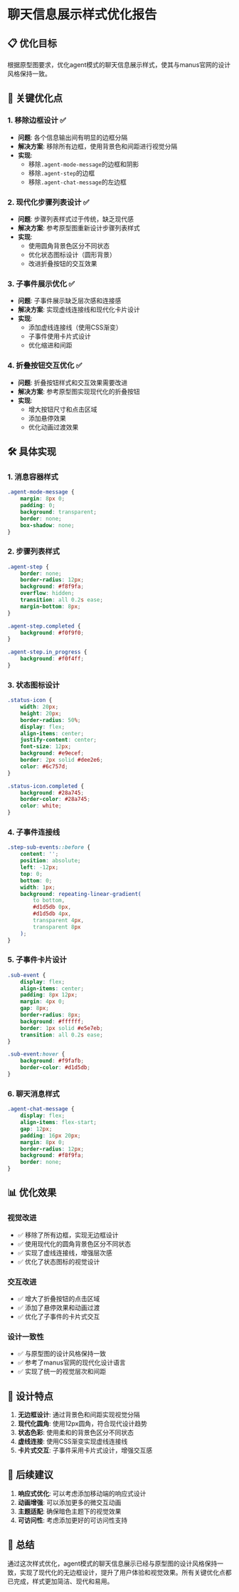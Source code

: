 # 聊天信息展示样式优化报告

## 📋 优化目标

根据原型图要求，优化agent模式的聊天信息展示样式，使其与manus官网的设计风格保持一致。

## 🎯 关键优化点

### 1. 移除边框设计 ✅
- **问题**: 各个信息输出间有明显的边框分隔
- **解决方案**: 移除所有边框，使用背景色和间距进行视觉分隔
- **实现**:
  - 移除`.agent-mode-message`的边框和阴影
  - 移除`.agent-step`的边框
  - 移除`.agent-chat-message`的左边框

### 2. 现代化步骤列表设计 ✅
- **问题**: 步骤列表样式过于传统，缺乏现代感
- **解决方案**: 参考原型图重新设计步骤列表样式
- **实现**:
  - 使用圆角背景色区分不同状态
  - 优化状态图标设计（圆形背景）
  - 改进折叠按钮的交互效果

### 3. 子事件展示优化 ✅
- **问题**: 子事件展示缺乏层次感和连接感
- **解决方案**: 实现虚线连接线和现代化卡片设计
- **实现**:
  - 添加虚线连接线（使用CSS渐变）
  - 子事件使用卡片式设计
  - 优化缩进和间距

### 4. 折叠按钮交互优化 ✅
- **问题**: 折叠按钮样式和交互效果需要改进
- **解决方案**: 参考原型图实现现代化的折叠按钮
- **实现**:
  - 增大按钮尺寸和点击区域
  - 添加悬停效果
  - 优化动画过渡效果

## 🛠️ 具体实现

### 1. 消息容器样式
```css
.agent-mode-message {
    margin: 8px 0;
    padding: 0;
    background: transparent;
    border: none;
    box-shadow: none;
}
```

### 2. 步骤列表样式
```css
.agent-step {
    border: none;
    border-radius: 12px;
    background: #f8f9fa;
    overflow: hidden;
    transition: all 0.2s ease;
    margin-bottom: 8px;
}

.agent-step.completed {
    background: #f0f9f0;
}

.agent-step.in_progress {
    background: #f0f4ff;
}
```

### 3. 状态图标设计
```css
.status-icon {
    width: 20px;
    height: 20px;
    border-radius: 50%;
    display: flex;
    align-items: center;
    justify-content: center;
    font-size: 12px;
    background: #e9ecef;
    border: 2px solid #dee2e6;
    color: #6c757d;
}

.status-icon.completed {
    background: #28a745;
    border-color: #28a745;
    color: white;
}
```

### 4. 子事件连接线
```css
.step-sub-events::before {
    content: '';
    position: absolute;
    left: -12px;
    top: 0;
    bottom: 0;
    width: 1px;
    background: repeating-linear-gradient(
        to bottom,
        #d1d5db 0px,
        #d1d5db 4px,
        transparent 4px,
        transparent 8px
    );
}
```

### 5. 子事件卡片设计
```css
.sub-event {
    display: flex;
    align-items: center;
    padding: 8px 12px;
    margin: 4px 0;
    gap: 8px;
    border-radius: 8px;
    background: #ffffff;
    border: 1px solid #e5e7eb;
    transition: all 0.2s ease;
}

.sub-event:hover {
    background: #f9fafb;
    border-color: #d1d5db;
}
```

### 6. 聊天消息样式
```css
.agent-chat-message {
    display: flex;
    align-items: flex-start;
    gap: 12px;
    padding: 16px 20px;
    margin: 8px 0;
    border-radius: 12px;
    background: #f8f9fa;
    border: none;
}
```

## 📊 优化效果

### 视觉改进
- ✅ 移除了所有边框，实现无边框设计
- ✅ 使用现代化的圆角背景色区分不同状态
- ✅ 实现了虚线连接线，增强层次感
- ✅ 优化了状态图标的视觉设计

### 交互改进
- ✅ 增大了折叠按钮的点击区域
- ✅ 添加了悬停效果和动画过渡
- ✅ 优化了子事件的卡片式交互

### 设计一致性
- ✅ 与原型图的设计风格保持一致
- ✅ 参考了manus官网的现代化设计语言
- ✅ 实现了统一的视觉层次和间距

## 🎨 设计特点

1. **无边框设计**: 通过背景色和间距实现视觉分隔
2. **现代化圆角**: 使用12px圆角，符合现代设计趋势
3. **状态色彩**: 使用柔和的背景色区分不同状态
4. **虚线连接**: 使用CSS渐变实现虚线连接线
5. **卡片式交互**: 子事件采用卡片式设计，增强交互感

## 🚀 后续建议

1. **响应式优化**: 可以考虑添加移动端的响应式设计
2. **动画增强**: 可以添加更多的微交互动画
3. **主题适配**: 确保暗色主题下的视觉效果
4. **可访问性**: 考虑添加更好的可访问性支持

## 📝 总结

通过这次样式优化，agent模式的聊天信息展示已经与原型图的设计风格保持一致，实现了现代化的无边框设计，提升了用户体验和视觉效果。所有关键优化点都已完成，样式更加简洁、现代和易用。
